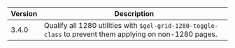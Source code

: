 | Version | Description |
|---------|-------------|
| 3.4.0   | Qualify all 1280 utilities with `$gel-grid-1280-toggle-class` to prevent them applying on non-1280 pages. |
